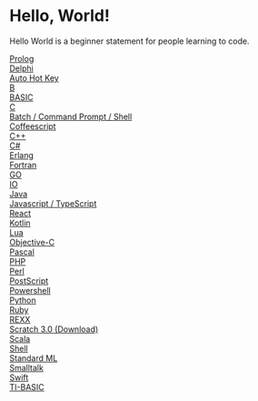# Hello, World!

Hello World is a beginner statement for people learning to code.

[Prolog](https://raw.githubusercontent.com/fox-tech0/Hello.World/main/Hello-World.pro)<br>
[Delphi](https://raw.githubusercontent.com/fox-tech0/Hello.World/main/HelloWorld.adt)<br>
[Auto Hot Key](https://raw.githubusercontent.com/fox-tech0/Hello.World/main/HelloWorld.ahk)<br>
[B](https://raw.githubusercontent.com/fox-tech0/Hello.World/main/HelloWorld.b)<br>
[BASIC](https://raw.githubusercontent.com/fox-tech0/Hello.World/main/HelloWorld.bas)<br>
[C](https://raw.githubusercontent.com/fox-tech0/Hello.World/main/HelloWorld.c)<br>
[Batch / Command Prompt / Shell](https://raw.githubusercontent.com/fox-tech0/Hello.World/main/HelloWorld.cmd)<br>
[Coffeescript](https://raw.githubusercontent.com/fox-tech0/Hello.World/main/HelloWorld.coffee)<br>
[C++](https://raw.githubusercontent.com/fox-tech0/Hello.World/main/HelloWorld.cpp)<br>
[C#](https://raw.githubusercontent.com/fox-tech0/Hello.World/main/HelloWorld.cs)<br>
[Erlang](https://raw.githubusercontent.com/fox-tech0/Hello.World/main/HelloWorld.erl)<br>
[Fortran](https://raw.githubusercontent.com/fox-tech0/Hello.World/main/HelloWorld.f90)<br>
[GO](https://raw.githubusercontent.com/fox-tech0/Hello.World/main/HelloWorld.go)<br>
[IO](https://raw.githubusercontent.com/fox-tech0/Hello.World/main/HelloWorld.io)<br>
[Java](https://raw.githubusercontent.com/fox-tech0/Hello.World/main/HelloWorld.java)<br>
[Javascript / TypeScript](https://raw.githubusercontent.com/fox-tech0/Hello.World/main/HelloWorld.js)<br>
[React](https://raw.githubusercontent.com/fox-tech0/Hello.World/main/HelloWorld.jsx)<br>
[Kotlin](https://raw.githubusercontent.com/fox-tech0/Hello.World/main/HelloWorld.kt)<br>
[Lua](https://raw.githubusercontent.com/fox-tech0/Hello.World/main/HelloWorld.lua)<br>
[Objective-C](https://raw.githubusercontent.com/fox-tech0/Hello.World/main/HelloWorld.m)<br>
[Pascal](https://raw.githubusercontent.com/fox-tech0/Hello.World/main/HelloWorld.pas)<br>
[PHP](https://raw.githubusercontent.com/fox-tech0/Hello.World/main/HelloWorld.php)<br>
[Perl](https://raw.githubusercontent.com/fox-tech0/Hello.World/main/HelloWorld.pl)<br>
[PostScript](https://raw.githubusercontent.com/fox-tech0/Hello.World/main/HelloWorld.ps)<br>
[Powershell](https://raw.githubusercontent.com/fox-tech0/Hello.World/main/HelloWorld.ps1)<br>
[Python](https://raw.githubusercontent.com/fox-tech0/Hello.World/main/HelloWorld.py)<br>
[Ruby](https://raw.githubusercontent.com/fox-tech0/Hello.World/main/HelloWorld.rb)<br>
[REXX](https://raw.githubusercontent.com/fox-tech0/Hello.World/main/HelloWorld.rexx)<br>
[Scratch 3.0 (Download)](https://github.com/fox-tech0/Hello.World/raw/main/HelloWorld.sb3)<br>
[Scala](https://raw.githubusercontent.com/fox-tech0/Hello.World/main/HelloWorld.scala)<br>
[Shell](https://raw.githubusercontent.com/fox-tech0/Hello.World/main/HelloWorld.sh)<br>
[Standard ML](https://raw.githubusercontent.com/fox-tech0/Hello.World/main/HelloWorld.sml)<br>
[Smalltalk](https://raw.githubusercontent.com/fox-tech0/Hello.World/main/HelloWorld.st)<br>
[Swift](https://raw.githubusercontent.com/fox-tech0/Hello.World/main/HelloWorld.swift)<br>
[TI-BASIC](https://raw.githubusercontent.com/fox-tech0/Hello.World/main/HelloWorld.ti)<br>
